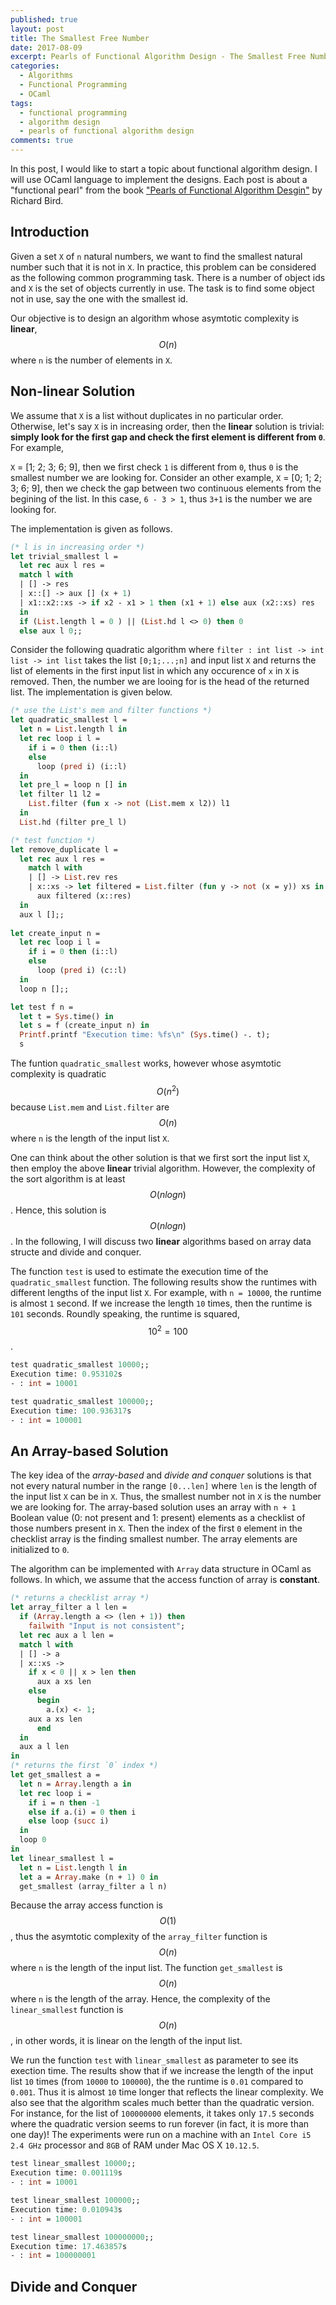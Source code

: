 ```yaml
---
published: true
layout: post
title: The Smallest Free Number
date: 2017-08-09
excerpt: Pearls of Functional Algorithm Design - The Smallest Free Number
categories:
  - Algorithms
  - Functional Programming
  - OCaml
tags:
  - functional programming
  - algorithm design
  - pearls of functional algorithm design
comments: true
---
```


In this post, I would like to start a topic about functional algorithm design. I will use OCaml language to implement the designs.
Each post is about a "functional pearl" from the book ["Pearls of Functional Algorithm Desgin"][1] by Richard Bird. 

## Introduction

Given a set `X` of `n` natural numbers, we want to find the smallest natural number such that it is not in `X`. In practice, this problem can
be considered as the following common programming task. There is a number of object ids and `X` is the set of objects currently in use. The task
is to find some object not in use, say the one with the smallest id.

Our objective is to design an algorithm whose asymtotic complexity is **linear**, $$O(n)$$ where `n` is the number of elements in `X`.

## Non-linear Solution

We assume that `X` is a list without duplicates in no particular order. Otherwise, let's say `X` is in increasing order, then the **linear** solution is trivial: **simply
look for the first gap and check the first element is different from `0`**. For example,

`X` = [1; 2; 3; 6; 9], then we first check `1` is different from `0`, thus `0` is the smallest number we are looking for.
Consider an other example, `X` = [0; 1; 2; 3; 6; 9], then we check the gap between two continuous elements from the begining of the list. In this case,
`6 - 3 > 1`, thus `3+1` is the number we are looking for.

The implementation is given as follows.
```ocaml
(* l is in increasing order *)
let trivial_smallest l =
  let rec aux l res =
  match l with
  | [] -> res
  | x::[] -> aux [] (x + 1)
  | x1::x2::xs -> if x2 - x1 > 1 then (x1 + 1) else aux (x2::xs) res
  in 
  if (List.length l = 0 ) || (List.hd l <> 0) then 0
  else aux l 0;; 
```

Consider the following quadratic algorithm where `filter : int list -> int list -> int list` takes the list `[0;1;...;n]` and input list `X` and
returns the list of elements in the first input list in which any occurence of `x` in `X` is removed. Then, the number we are looing for is the head of
the returned list. The implementation is given below.
```ocaml
(* use the List's mem and filter functions *)
let quadratic_smallest l =
  let n = List.length l in
  let rec loop i l =
    if i = 0 then (i::l)
    else
      loop (pred i) (i::l)
  in
  let pre_l = loop n [] in
  let filter l1 l2 =
    List.filter (fun x -> not (List.mem x l2)) l1
  in
  List.hd (filter pre_l l)
```

```ocaml
(* test function *)
let remove_duplicate l =
  let rec aux l res =
    match l with
    | [] -> List.rev res
    | x::xs -> let filtered = List.filter (fun y -> not (x = y)) xs in
      aux filtered (x::res)
  in
  aux l [];;
  
let create_input n =  
  let rec loop i l =
    if i = 0 then (i::l)
    else
      loop (pred i) (c::l)
  in
  loop n [];;

let test f n =
  let t = Sys.time() in
  let s = f (create_input n) in
  Printf.printf "Execution time: %fs\n" (Sys.time() -. t);
  s
```

The funtion `quadratic_smallest` works, however whose asymtotic complexity is quadratic $$O(n^2)$$ because `List.mem` and `List.filter` are $$O(n)$$ where `n`
is the length of the input list `X`.

One can think about the other solution is that we first sort the input list `X`, then employ the above **linear** trivial algorithm. However, the complexity
of the sort algorithm is at least $$O(nlogn)$$. Hence, this solution is $$O(nlogn)$$. In the following, I will discuss two **linear** algorithms based on array data structe and divide and conquer.

The function `test` is used to estimate the execution time of the `quadratic_smallest` function. The following results show the runtimes with different lengths of the input list `X`. For example, with `n = 10000`, the runtime is almost `1` second. If we increase the length `10` times, then the runtime is `101` seconds. Roundly speaking, the runtime is squared, $$10^2 = 100$$.
```ocaml
test quadratic_smallest 10000;;
Execution time: 0.953102s
- : int = 10001

test quadratic_smallest 100000;;
Execution time: 100.936317s
- : int = 100001
```

## An Array-based Solution

The key idea of the _array-based_ and _divide and conquer_ solutions is that not every natural number in the range `[0...len]` where `len` is the length of the input list `X` can be in `X`. Thus, the smallest number not in `X` is the number we are looking for. The array-based solution uses an array with `n + 1` Boolean value (0: not present and 1: present) elements as a checklist of those numbers present in `X`. Then the index of the first `0` element in the checklist array is the finding smallest number. The array elements are initialized to `0`.

The algorithm can be implemented with `Array` data structure in OCaml as follows. In which, we assume that the access function of array is **constant**.
```ocaml
(* returns a checklist array *)
let array_filter a l len =
  if (Array.length a <> (len + 1)) then
    failwith "Input is not consistent";
  let rec aux a l len =
  match l with
  | [] -> a
  | x::xs ->
    if x < 0 || x > len then
      aux a xs len
    else
      begin
        a.(x) <- 1;
	aux a xs len
      end
  in
  aux a l len
in
(* returns the first `0` index *)
let get_smallest a =
  let n = Array.length a in
  let rec loop i =
    if i = n then -1
    else if a.(i) = 0 then i
    else loop (succ i)
  in
  loop 0
in
let linear_smallest l =
  let n = List.length l in
  let a = Array.make (n + 1) 0 in
  get_smallest (array_filter a l n)
```

Because the array access function is $$O(1)$$, thus the asymtotic complexity of the `array_filter` function is $$O(n)$$ where `n` is the length of the input list. The function `get_smallest` is $$O(n)$$ where `n` is the length of the array. Hence, the complexity of the `linear_smallest` function is $$O(n)$$, in other words, it is linear on the length of the input list.

We run the function `test` with `linear_smallest` as parameter to see its exection time. The results show that if we increase the length of the input list `10` times (from `10000` to `100000`), the the runtime is `0.01` compared to `0.001`. Thus it is almost `10` time longer that reflects the linear complexity.
We also see that the algorithm scales much better than the quadratic version. For instance, for the list of `100000000` elements, it takes only `17.5` seconds where the quadratic version seems to run forever (in fact, it is more than one day)! The experiments were run on a machine with an `Intel Core i5 2.4 GHz` processor and `8GB` of RAM under Mac OS X `10.12.5`. 
```ocaml
test linear_smallest 10000;;
Execution time: 0.001119s
- : int = 10001

test linear_smallest 100000;;
Execution time: 0.010943s
- : int = 100001

test linear_smallest 100000000;;
Execution time: 17.463857s
- : int = 100000001
```
## Divide and Conquer


[1]: https://www.amazon.com/Pearls-Functional-Algorithm-Design-Richard/dp/0521513383

